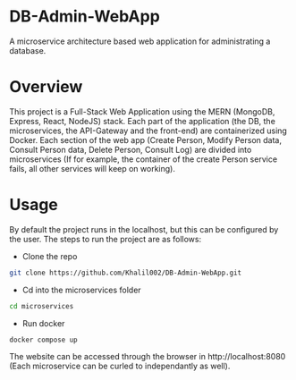 # DB-Admin-WebApp
A microservice architecture based web application for administrating a database.

# Overview
This project is a Full-Stack Web Application using the MERN (MongoDB, Express, React, NodeJS) stack. Each part of the application (the DB, the microservices, the API-Gateway and the front-end) are containerized using Docker. 
Each section of the web app (Create Person, Modify Person data, Consult Person data, Delete Person, Consult Log) are divided into microservices (If for example, the container of the create Person service fails, all other services will keep on working).


# Usage
By default the project runs in the localhost, but this can be configured by the user. 
The steps to run the project are as follows:
- Clone the repo
```bash
git clone https://github.com/Khalil002/DB-Admin-WebApp.git
```
- Cd into the microservices folder
```bash
cd microservices
```
- Run docker
```bash
docker compose up
```
The website can be accessed through the browser in http://localhost:8080 (Each microservice can be curled to independantly as well).
